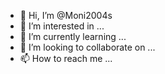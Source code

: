- 👋 Hi, I’m @Moni2004s
- 👀 I’m interested in ...
- 🌱 I’m currently learning ...
- 💞️ I’m looking to collaborate on ...
- 📫 How to reach me ...

<!---
Moni2004s/Moni2004s is a ✨ special ✨ repository because its `README.md` (this file) appears on your GitHub profile.
You can click the Preview link to take a look at your changes.
--->
